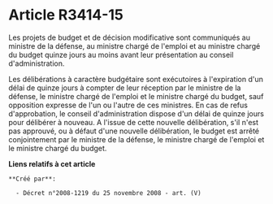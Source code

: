 # Article R3414-15

Les projets de budget et de décision modificative sont communiqués au ministre de la défense, au ministre chargé de l'emploi
et au ministre chargé du budget quinze jours au moins avant leur présentation au conseil d'administration.

Les délibérations à caractère budgétaire sont exécutoires à l'expiration d'un délai de quinze jours à compter de leur
réception par le ministre de la défense, le ministre chargé de l'emploi et le ministre chargé du budget, sauf opposition
expresse de l'un ou l'autre de ces ministres. En cas de refus d'approbation, le conseil d'administration dispose d'un délai
de quinze jours pour délibérer à nouveau. A l'issue de cette nouvelle délibération, s'il n'est pas approuvé, ou à défaut
d'une nouvelle délibération, le budget est arrêté conjointement par le ministre de la défense, le ministre chargé de l'emploi
et le ministre chargé du budget.

**Liens relatifs à cet article**

	**Créé par**:

	  - Décret n°2008-1219 du 25 novembre 2008 - art. (V)
